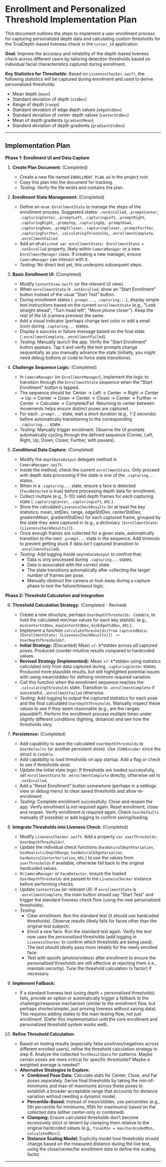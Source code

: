 # Enrollment and Personalized Threshold Implementation Plan

This document outlines the steps to implement a user enrollment process for capturing personalized depth data and calculating custom thresholds for the TrueDepth-based liveness check in the `cursor_19` application.

**Goal:** Improve the accuracy and reliability of the depth-based liveness check across different users by tailoring detection thresholds based on individual facial characteristics captured during enrollment.

**Key Statistics for Thresholds:**
Based on `LivenessChecker.swift`, the following statistics will be captured during enrollment and used to derive personalized thresholds:
*   Mean depth (`mean`)
*   Standard deviation of depth (`stdDev`)
*   Range of depth (`range`)
*   Standard deviation of edge depth values (`edgeStdDev`)
*   Standard deviation of center depth values (`centerStdDev`)
*   Mean of depth gradients (`gradientMean`)
*   Standard deviation of depth gradients (`gradientStdDev`)

---

## Implementation Plan

**Phase 1: Enrollment UI and Data Capture**

1.  **Create Plan Document:** (Completed)
    *   Create a new file named `ENROLLMENT_PLAN.md` in the project root.
    *   Copy this plan into the document for tracking.
    *   *Testing:* Verify the file exists and contains the plan.

2.  **Enrollment State Management:** (Completed)
    *   Define an `enum EnrollmentState` to manage the steps of the enrollment process. Suggested states: `.notEnrolled`, `.promptCenter`, `.capturingCenter`, `.promptLeft`, `.capturingLeft`, `.promptRight`, `.capturingRight`, `.promptUp`, `.capturingUp`, `.promptDown`, `.capturingDown`, `.promptCloser`, `.capturingCloser`, `.promptFurther`, `.capturingFurther`, `.calculatingThresholds`, `.enrollmentComplete`, `.enrollmentFailed`.
    *   Add an `@Published var enrollmentState: EnrollmentState = .notEnrolled` property, likely within `CameraManager` or a new `EnrollmentManager` class. If creating a new manager, ensure `CameraManager` can interact with it.
    *   *Testing:* No direct test yet, this underpins subsequent steps.

3.  **Basic Enrollment UI:** (Completed)
    *   Modify `ContentView.swift` (or the relevant UI view).
    *   When `enrollmentState` is `.notEnrolled`, show an "Start Enrollment" button instead of the usual "Start Test" button.
    *   During enrollment states (`.prompt...`, `.capturing...`), display simple text instructions based on the current `enrollmentState` (e.g., "Look straight ahead", "Turn head left", "Move phone closer"). Keep the rest of the UI (camera preview) the same.
    *   Add a visual indicator (perhaps change text color or add a small icon) during `.capturing...` states.
    *   Display a success or failure message based on the final state (`.enrollmentComplete`, `.enrollmentFailed`).
    *   *Testing:* Manually launch the app. Verify the "Start Enrollment" button appears. Tap it and verify the text prompts change sequentially as you manually advance the state (initially, you might need debug buttons or code to force state transitions).

4.  **Challenge Sequence Logic:** (Completed)
    *   In `CameraManager` (or `EnrollmentManager`), implement the logic to transition through the `EnrollmentState` sequence when the "Start Enrollment" button is tapped.
    *   The sequence should be: Center -> Left -> Center -> Right -> Center -> Up -> Center -> Down -> Center -> Closer -> Center -> Further -> Center -> Calculate -> Complete/Fail. Returning to center between movements helps ensure distinct poses are captured.
    *   For each `.prompt...` state, wait a short duration (e.g., 1-2 seconds) before automatically transitioning to the corresponding `.capturing...` state.
    *   *Testing:* Manually trigger enrollment. Observe the UI prompts automatically cycling through the defined sequence (Center, Left, Right, Up, Down, Closer, Further, with pauses).

5.  **Conditional Data Capture:** (Completed)
    *   Modify the `depthDataOutput` delegate method in `CameraManager.swift`.
    *   Inside the method, check the current `enrollmentState`. Only proceed with depth data processing if the state is one of the `.capturing...` states.
    *   When in a `.capturing...` state, ensure a face is detected (`faceDetected` is true) before processing depth data for enrollment.
    *   Collect multiple (e.g., 5-10) valid depth frames for *each* capturing state (`.capturingCenter`, `.capturingLeft`, etc.).
    *   Store the calculated `LivenessCheckResults` (or at least the key statistics: mean, stdDev, range, edgeStdDev, centerStdDev, gradientMean, gradientStdDev) for each captured frame, grouped by the state they were captured in (e.g., a dictionary `[EnrollmentState: [LivenessCheckResults]]`).
    *   Once enough frames are collected for a given state, automatically transition to the next `.prompt...` state in the sequence. Add timeouts to prevent getting stuck if data isn't captured (transition to `.enrollmentFailed`).
    *   *Testing:* Add logging inside `depthDataOutput` to confirm that:
        *   Data is only processed during `.capturing...` states.
        *   Data is associated with the correct state.
        *   The state transitions automatically after collecting the target number of frames per pose.
        *   Manually obstruct the camera or look away during a capture phase to test the failure/timeout logic.

**Phase 2: Threshold Calculation and Integration**

6.  **Threshold Calculation Strategy:** (Completed - Revised)
    *   Create a new structure, perhaps `UserDepthThresholds: Codable`, to hold the calculated min/max values for each key statistic (e.g., `minCenterStdDev`, `maxCenterStdDev`, `minEdgeStdDev`, etc.).
    *   Implement a function `calculateThresholds(from capturedData: [EnrollmentState: [LivenessCheckResults]]) -> UserDepthThresholds?`.
    *   **Initial Strategy:** (Discarded) Mean +/- k\*stddev across *all* captured poses. Produced counter-intuitive results compared to hardcoded values.
    *   **Revised Strategy (Implemented):** Mean +/- k\*stddev using statistics calculated *only* from data captured during `.capturingCenter` states. Produced more plausible results, but still highlighted potential issues with using mean/stddev for defining minimum required variation.
    *   Call this function when the enrollment sequence reaches the `.calculatingThresholds` state. Transition to `.enrollmentComplete` if successful, `.enrollmentFailed` otherwise.
    *   *Testing:* Add logging to output the captured statistics for each pose and the final calculated `UserDepthThresholds`. Manually inspect these values to see if they seem reasonable (e.g., are the ranges plausible?). Perform the enrollment process multiple times under slightly different conditions (lighting, distance) and see how the thresholds vary.

7.  **Persistence:** (Completed)
    *   Add capability to save the calculated `UserDepthThresholds` to `UserDefaults` (or another persistent store). Use `JSONEncoder` since the struct is `Codable`.
    *   Add capability to load thresholds on app startup. Add a flag or check to see if thresholds exist.
    *   Update the initial state logic: If thresholds are loaded successfully, set `enrollmentState` to `.enrollmentComplete` directly, otherwise set to `.notEnrolled`.
    *   Add a "Reset Enrollment" button somewhere (perhaps in a settings view or debug menu) to clear saved thresholds and allow re-enrollment.
    *   *Testing:* Complete enrollment successfully. Close and reopen the app. Verify enrollment is not required again. Reset enrollment, close and reopen. Verify enrollment *is* required again. Check `UserDefaults` manually (if possible) or add logging to confirm saving/loading.

8.  **Integrate Thresholds into Liveness Check:** (Completed)
    *   Modify `LivenessChecker.swift`. Add a property `var userThresholds: UserDepthThresholds?`.
    *   Update the individual check functions (`hasNaturalDepthVariation`, `hasRealisticDepthRange`, `hasNaturalEdgeVariation`, `hasNaturalCenterVariation`, etc.) to use the values from `userThresholds` if available, otherwise fall back to the original hardcoded values.
    *   In `CameraManager` or `FaceDetector`, ensure the loaded `UserDepthThresholds` are passed to the `LivenessChecker` instance before performing checks.
    *   Update `ContentView` (or relevant UI): If `enrollmentState` is `.enrollmentComplete`, the main button should say "Start Test" and trigger the standard liveness check flow (using the new personalized thresholds).
    *   *Testing:*
        *   Clear enrollment. Run the standard test (it should use hardcoded thresholds). Observe results (likely fails for faces other than the original test subject).
        *   Enroll a *new* face. Run the standard test again. Verify the test now uses the *personalized* thresholds (add logging in `LivenessChecker` to confirm which thresholds are being used). The test should ideally pass more reliably for the newly enrolled face.
        *   Test with spoofs (photos/videos) after enrollment to ensure the personalized thresholds are still effective at rejecting them (i.e., maintain security). Tune the threshold calculation (`k` factor) if necessary.

9.  **Implement Fallback:**
    *   If a standard liveness test (using depth + personalized thresholds) fails, provide an option or automatically trigger a fallback to the challenge/response mechanism (similar to the enrollment flow, but perhaps shorter/simpler, just proving liveness without saving data). This requires adding states to the main testing flow, not just enrollment. (Defer this implementation until the core enrollment and personalized threshold system works well).

10. **Refine Threshold Calculation:**
    *   Based on testing results (especially false positives/negatives across different enrolled users), refine the threshold calculation strategy in step 6. Analyze the collected `TestResultData` for patterns. Maybe certain poses are more critical for specific thresholds? Maybe a weighted average is needed?
    *   **Alternative Strategies to Explore:**
        *   **Combined Pose Data:** Calculate stats for Center, Close, and Far poses separately. Derive final thresholds by taking the min-of-minimums and max-of-maximums across these poses to establish a broader acceptable range that accounts for distance variation without needing a dynamic model.
        *   **Percentile-Based:** Instead of mean/stddev, use percentiles (e.g., 5th percentile for minimums, 95th for maximums) based on the collected data (either center-only or combined).
        *   **Clamping:** Ensure calculated thresholds don't become excessively strict or lenient by clamping them relative to the original hardcoded values (e.g., `finalMin = max(hardcodedMin, calculatedMin)`).
        *   **Distance Scaling Model:** Explicitly model how thresholds should change based on the measured distance during the live test, using the close/center/far enrollment data to define the scaling factor.

--- 